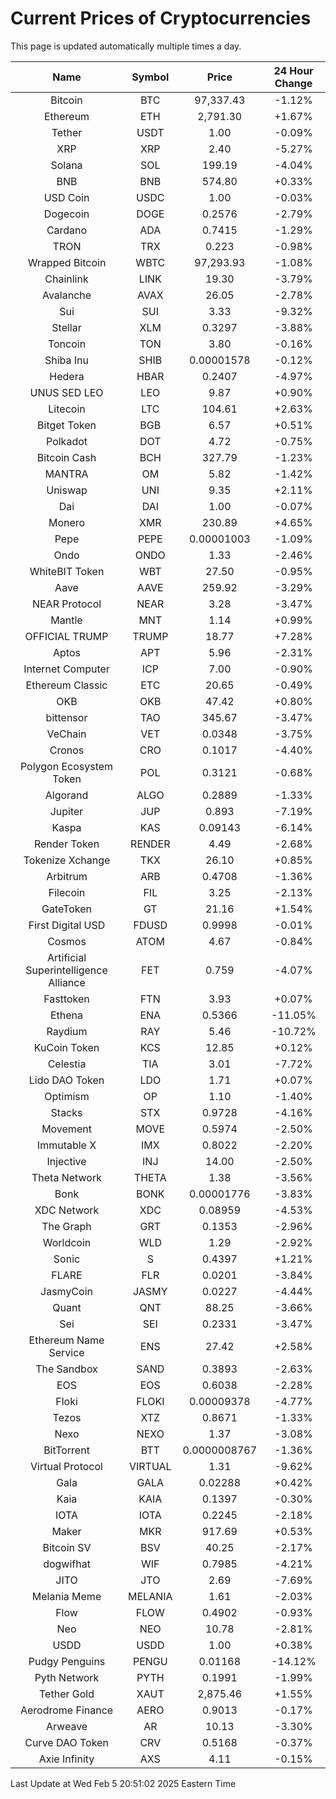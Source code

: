 # Current Prices of Cryptocurrencies
This page is updated automatically multiple times a day.

| Name | Symbol | Price | 24 Hour Change |
| :---: |:---:| :---: | :---: |
| Bitcoin | BTC | 97,337.43 | -1.12% |
| Ethereum | ETH | 2,791.30 | +1.67% |
| Tether | USDT | 1.00 | -0.09% |
| XRP | XRP | 2.40 | -5.27% |
| Solana | SOL | 199.19 | -4.04% |
| BNB | BNB | 574.80 | +0.33% |
| USD Coin | USDC | 1.00 | -0.03% |
| Dogecoin | DOGE | 0.2576 | -2.79% |
| Cardano | ADA | 0.7415 | -1.29% |
| TRON | TRX | 0.223 | -0.98% |
| Wrapped Bitcoin | WBTC | 97,293.93 | -1.08% |
| Chainlink | LINK | 19.30 | -3.79% |
| Avalanche | AVAX | 26.05 | -2.78% |
| Sui | SUI | 3.33 | -9.32% |
| Stellar | XLM | 0.3297 | -3.88% |
| Toncoin | TON | 3.80 | -0.16% |
| Shiba Inu | SHIB | 0.00001578 | -0.12% |
| Hedera | HBAR | 0.2407 | -4.97% |
| UNUS SED LEO | LEO | 9.87 | +0.90% |
| Litecoin | LTC | 104.61 | +2.63% |
| Bitget Token | BGB | 6.57 | +0.51% |
| Polkadot | DOT | 4.72 | -0.75% |
| Bitcoin Cash | BCH | 327.79 | -1.23% |
| MANTRA | OM | 5.82 | -1.42% |
| Uniswap | UNI | 9.35 | +2.11% |
| Dai | DAI | 1.00 | -0.07% |
| Monero | XMR | 230.89 | +4.65% |
| Pepe | PEPE | 0.00001003 | -1.09% |
| Ondo | ONDO | 1.33 | -2.46% |
| WhiteBIT Token | WBT | 27.50 | -0.95% |
| Aave | AAVE | 259.92 | -3.29% |
| NEAR Protocol | NEAR | 3.28 | -3.47% |
| Mantle | MNT | 1.14 | +0.99% |
| OFFICIAL TRUMP | TRUMP | 18.77 | +7.28% |
| Aptos | APT | 5.96 | -2.31% |
| Internet Computer | ICP | 7.00 | -0.90% |
| Ethereum Classic | ETC | 20.65 | -0.49% |
| OKB | OKB | 47.42 | +0.80% |
| bittensor | TAO | 345.67 | -3.47% |
| VeChain | VET | 0.0348 | -3.75% |
| Cronos | CRO | 0.1017 | -4.40% |
| Polygon Ecosystem Token | POL | 0.3121 | -0.68% |
| Algorand | ALGO | 0.2889 | -1.33% |
| Jupiter | JUP | 0.893 | -7.19% |
| Kaspa | KAS | 0.09143 | -6.14% |
| Render Token | RENDER | 4.49 | -2.68% |
| Tokenize Xchange | TKX | 26.10 | +0.85% |
| Arbitrum | ARB | 0.4708 | -1.36% |
| Filecoin | FIL | 3.25 | -2.13% |
| GateToken | GT | 21.16 | +1.54% |
| First Digital USD | FDUSD | 0.9998 | -0.01% |
| Cosmos | ATOM | 4.67 | -0.84% |
| Artificial Superintelligence Alliance | FET | 0.759 | -4.07% |
| Fasttoken | FTN | 3.93 | +0.07% |
| Ethena | ENA | 0.5366 | -11.05% |
| Raydium | RAY | 5.46 | -10.72% |
| KuCoin Token | KCS | 12.85 | +0.12% |
| Celestia | TIA | 3.01 | -7.72% |
| Lido DAO Token | LDO | 1.71 | +0.07% |
| Optimism | OP | 1.10 | -1.40% |
| Stacks | STX | 0.9728 | -4.16% |
| Movement | MOVE | 0.5974 | -2.50% |
| Immutable X | IMX | 0.8022 | -2.20% |
| Injective | INJ | 14.00 | -2.50% |
| Theta Network | THETA | 1.38 | -3.56% |
| Bonk | BONK | 0.00001776 | -3.83% |
| XDC Network | XDC | 0.08959 | -4.53% |
| The Graph | GRT | 0.1353 | -2.96% |
| Worldcoin | WLD | 1.29 | -2.92% |
| Sonic | S | 0.4397 | +1.21% |
| FLARE | FLR | 0.0201 | -3.84% |
| JasmyCoin | JASMY | 0.0227 | -4.44% |
| Quant | QNT | 88.25 | -3.66% |
| Sei | SEI | 0.2331 | -3.47% |
| Ethereum Name Service | ENS | 27.42 | +2.58% |
| The Sandbox | SAND | 0.3893 | -2.63% |
| EOS | EOS | 0.6038 | -2.28% |
| Floki | FLOKI | 0.00009378 | -4.77% |
| Tezos | XTZ | 0.8671 | -1.33% |
| Nexo | NEXO | 1.37 | -3.08% |
| BitTorrent | BTT | 0.0000008767 | -1.36% |
| Virtual Protocol | VIRTUAL | 1.31 | -9.62% |
| Gala | GALA | 0.02288 | +0.42% |
| Kaia | KAIA | 0.1397 | -0.30% |
| IOTA | IOTA | 0.2245 | -2.18% |
| Maker | MKR | 917.69 | +0.53% |
| Bitcoin SV | BSV | 40.25 | -2.17% |
| dogwifhat | WIF | 0.7985 | -4.21% |
| JITO | JTO | 2.69 | -7.69% |
| Melania Meme | MELANIA | 1.61 | -2.03% |
| Flow | FLOW | 0.4902 | -0.93% |
| Neo | NEO | 10.78 | -2.81% |
| USDD | USDD | 1.00 | +0.38% |
| Pudgy Penguins | PENGU | 0.01168 | -14.12% |
| Pyth Network | PYTH | 0.1991 | -1.99% |
| Tether Gold | XAUT | 2,875.46 | +1.55% |
| Aerodrome Finance | AERO | 0.9013 | -0.17% |
| Arweave | AR | 10.13 | -3.30% |
| Curve DAO Token | CRV | 0.5168 | -0.37% |
| Axie Infinity | AXS | 4.11 | -0.15% |

Last Update at Wed Feb  5 20:51:02 2025 Eastern Time